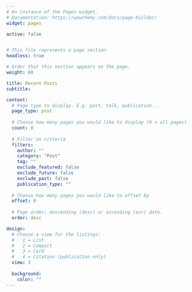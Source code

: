 ```yaml
---
# An instance of the Pages widget.
# Documentation: https://wowchemy.com/docs/page-builder/
widget: pages

active: false


# This file represents a page section.
headless: true

# Order that this section appears on the page.
weight: 60

title: Recent Posts
subtitle: 

content:
  # Page type to display. E.g. post, talk, publication...
  page_type: post
  
  # Choose how many pages you would like to display (0 = all pages)
  count: 0
  
  # Filter on criteria
  filters:
    author: ""
    category: "Post"
    tag: ""
    exclude_featured: false
    exclude_future: false
    exclude_past: false
    publication_type: ""
    
  # Choose how many pages you would like to offset by
  offset: 0
  
  # Page order: descending (desc) or ascending (asc) date.
  order: desc

design:
  # Choose a view for the listings:
  #   1 = List
  #   2 = Compact
  #   3 = Card
  #   4 = Citation (publication only)
  view: 3
  
  background: 
    color: ""
---
```

